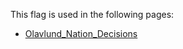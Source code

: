 This flag is used in the following pages:
 - [Olavlund_Nation_Decisions](../decisions/Olavlund_Nation_Decisions.md)
